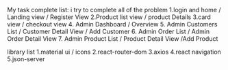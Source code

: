 My task complete list: i try to complete all of the problem
    1.login and home / Landing view / Register View
    2.Product list view / product Details 
    3.card view / checkout view
    4. Admin Dashboard / Overview 
    5. Admin Customers List / Customer Detail View / Add Customer 
    6. Admin Order List / Admin Order Detail View 
    7. Admin Product List / Product Detail View /Add Product

library list
    1.material ui / icons
    2.react-router-dom
    3.axios
    4.react navigation
    5.json-server
